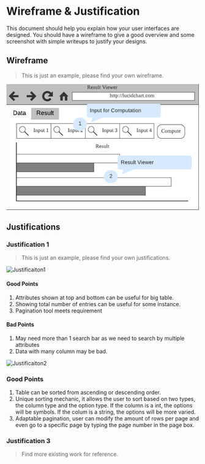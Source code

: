# Wireframe & Justification

This document should help you explain how your user interfaces are designed. You should have a wireframe to give a good overview and some screenshot with simple writeups to justify your designs.

## Wireframe

> This is just an example, please find your own wireframe.

![Wireframe](assets/sample-wireframe-result-viewer-frontend.png)

## Justifications

### Justification 1

> This is just an example, please find your own justifications.

![Justificaiton1](https://www.jquery-az.com/wp-content/uploads/2016/05/39.0_1-Bootstrap-data-table.png)

#### Good Points

1. Attributes shown at top and bottom can be useful for big table.
2. Showing total number of entries can be useful for some instance.
3. Pagination tool meets requirement

#### Bad Points

1. May need more than 1 search bar as we need to search by multiple attributes
2. Data with many column may be bad.

![Justificaiton2](https://d2jq2hx2dbkw6t.cloudfront.net/214/data-view-laravel-vuejs.png)

### Good Points

1. Table can be sorted from ascending or descending order. 
2. Unique sorting mechanic, it allows the user to sort based on two types, the column type and the option type. If the column is a int, the options will be symbols. If the     colum is a string, the options will be more varied.
3. Adaptable pagination, user can modify the amount of rows per page and even go to a specific page by typing the page number in the page box.

### Justification 3

> Find more existing work for reference.
